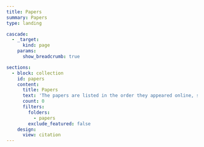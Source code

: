 ```yaml
---
title: Papers
summary: Papers
type: landing

cascade:
  - _target:
      kind: page
    params:
      show_breadcrumb: true

sections:
  - block: collection
    id: papers
    content:
      title: Papers
      text: 'The papers are listed in the order they appeared online, starting with the most recent.'
      count: 0
      filters:
        folders:
          - papers
        exclude_featured: false
    design:
      view: citation
---
```

